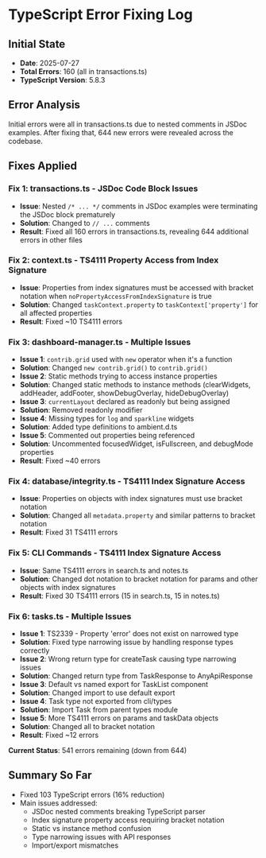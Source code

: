 # TypeScript Error Fixing Log

## Initial State
- **Date**: 2025-07-27
- **Total Errors**: 160 (all in transactions.ts)
- **TypeScript Version**: 5.8.3

## Error Analysis
Initial errors were all in transactions.ts due to nested comments in JSDoc examples.
After fixing that, 644 new errors were revealed across the codebase.

## Fixes Applied

### Fix 1: transactions.ts - JSDoc Code Block Issues
- **Issue**: Nested `/* ... */` comments in JSDoc examples were terminating the JSDoc block prematurely
- **Solution**: Changed to `// ...` comments
- **Result**: Fixed all 160 errors in transactions.ts, revealing 644 additional errors in other files

### Fix 2: context.ts - TS4111 Property Access from Index Signature
- **Issue**: Properties from index signatures must be accessed with bracket notation when `noPropertyAccessFromIndexSignature` is true
- **Solution**: Changed `taskContext.property` to `taskContext['property']` for all affected properties
- **Result**: Fixed ~10 TS4111 errors

### Fix 3: dashboard-manager.ts - Multiple Issues
- **Issue 1**: `contrib.grid` used with `new` operator when it's a function
- **Solution**: Changed `new contrib.grid()` to `contrib.grid()`
- **Issue 2**: Static methods trying to access instance properties
- **Solution**: Changed static methods to instance methods (clearWidgets, addHeader, addFooter, showDebugOverlay, hideDebugOverlay)
- **Issue 3**: `currentLayout` declared as readonly but being assigned
- **Solution**: Removed readonly modifier
- **Issue 4**: Missing types for `log` and `sparkline` widgets
- **Solution**: Added type definitions to ambient.d.ts
- **Issue 5**: Commented out properties being referenced
- **Solution**: Uncommented focusedWidget, isFullscreen, and debugMode properties
- **Result**: Fixed ~40 errors

### Fix 4: database/integrity.ts - TS4111 Index Signature Access
- **Issue**: Properties on objects with index signatures must use bracket notation
- **Solution**: Changed all `metadata.property` and similar patterns to bracket notation
- **Result**: Fixed 31 TS4111 errors

### Fix 5: CLI Commands - TS4111 Index Signature Access
- **Issue**: Same TS4111 errors in search.ts and notes.ts
- **Solution**: Changed dot notation to bracket notation for params and other objects with index signatures
- **Result**: Fixed 30 TS4111 errors (15 in search.ts, 15 in notes.ts)

### Fix 6: tasks.ts - Multiple Issues
- **Issue 1**: TS2339 - Property 'error' does not exist on narrowed type
- **Solution**: Fixed type narrowing issue by handling response types correctly
- **Issue 2**: Wrong return type for createTask causing type narrowing issues
- **Solution**: Changed return type from TaskResponse to AnyApiResponse
- **Issue 3**: Default vs named export for TaskList component
- **Solution**: Changed import to use default export
- **Issue 4**: Task type not exported from cli/types
- **Solution**: Import Task from parent types module
- **Issue 5**: More TS4111 errors on params and taskData objects
- **Solution**: Changed all to bracket notation
- **Result**: Fixed ~12 errors

**Current Status**: 541 errors remaining (down from 644)

## Summary So Far
- Fixed 103 TypeScript errors (16% reduction)
- Main issues addressed:
  - JSDoc nested comments breaking TypeScript parser
  - Index signature property access requiring bracket notation
  - Static vs instance method confusion
  - Type narrowing issues with API responses
  - Import/export mismatches